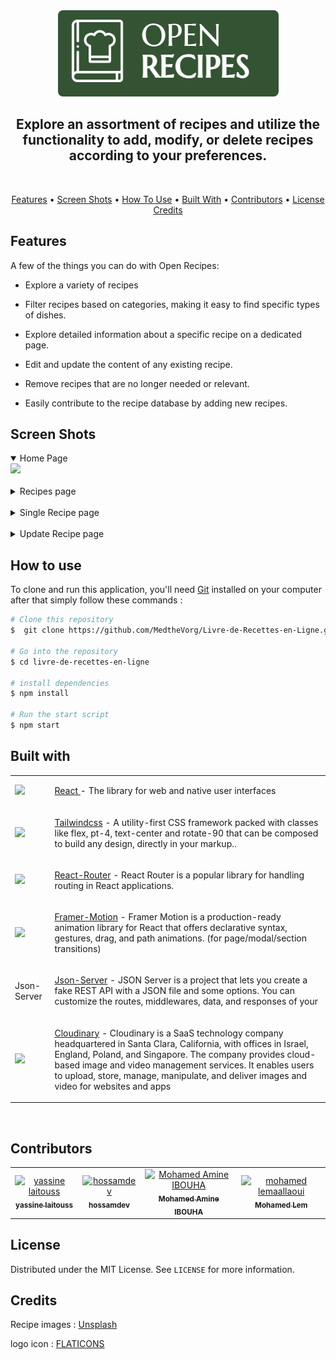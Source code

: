 

<div align="center">
  <a href="https://github.com/MedtheVorg/Livre-de-Recettes-en-Ligne">
    <img src="./src/assets/logoReadMe.PNG" alt="Logo" style='border-radius:8px'>
  </a>
  <h2 align="center">
    Explore an assortment of recipes and utilize the functionality to add, modify, or delete recipes according to your preferences.
  </h2>
 <br/>
 </div>


<!-- TABLE OF CONTENT -->
<p align="center">
  <a href="#Features">Features</a> •
  <a href="#screen-shots">Screen Shots</a> •
  <a href="#how-to-use">How To Use</a> •
  <a href="#built-with">Built With</a> •
  <a href="#contributors">Contributors</a> •
  <a href="#license">License</a>
  <a href="#credits">Credits</a>
</p>

<!-- ABOUT THE PROJECT -->

## Features

A few of the things you can do with Open Recipes:

* Explore a variety of recipes

* Filter recipes based on categories, making it easy to find specific types of dishes.

* Explore detailed information about a specific recipe on a dedicated page.

* Edit and update the content of any existing recipe.
* Remove recipes that are no longer needed or relevant.

* Easily contribute to the recipe database by adding new recipes.


## Screen Shots
  <details open>
  <summary>Home Page</summary>
    <img src="./src/assets/appgif.gif" />
</details>
<br/>
<details >
  <summary>Recipes page</summary>
    <img src="./src/assets/images/recipesPage.png" />
</details>
<br/>
<details >
  <summary>Single Recipe page</summary>
    <img src="./src/assets/images/recipePage.png" />
</details>
<br/>
<details >
  <summary>Update Recipe page</summary>
    <img src="./src/assets/images/updateRecipePage.png" />
</details>

## How to use
To clone and run this application, you'll need [Git](https://git-scm.com) installed on your computer after that simply follow these commands :

```bash
# Clone this repository
$  git clone https://github.com/MedtheVorg/Livre-de-Recettes-en-Ligne.git

# Go into the repository
$ cd livre-de-recettes-en-ligne

# install dependencies
$ npm install

# Run the start script
$ npm start
```



## Built with

<table>
<tr>
<td><img src="https://skillicons.dev/icons?i=react" /> </td>
<td align="bottom">

[React ](https://react.dev/learn) - The library for web and native user interfaces
 </td>
</tr>
<tr>

<td><img src="https://skillicons.dev/icons?i=tailwindcss" /> </td>
<td align="bottom">

[Tailwindcss](https://tailwindcss.com) - A utility-first CSS framework packed with classes like flex, pt-4, text-center and rotate-90 that can be composed to build any design, directly in your markup..

 </td>
</tr>

<td><img src="https://pics.freeicons.io/uploads/icons/png/9267873881551942642-512.png"  width="70"/> </td>
<td align="bottom">

 [React-Router](https://reactrouter.com/en/main) - React Router is a popular library for handling routing in React applications.

 </td>
</tr>

</tr>
<td><img src="https://camo.githubusercontent.com/3bcd317876dc122d3055613c7f5450134050d0c5a8683807c6f2e8e2178737b0/68747470733a2f2f6672616d657275736572636f6e74656e742e636f6d2f696d616765732f34386861395a52396f5a51475136675a38595566456c50335430412e706e67" /> </td>
<td align="bottom">

  [Framer-Motion](https://www.framer.com/motion/) - Framer Motion is a production-ready animation library for React that offers declarative syntax, gestures, drag, and path animations. (for page/modal/section transitions)

 </td>
</tr>

</tr>
<td>Json-Server </td>
<td align="bottom">

[Json-Server](https://github.com/typicode/json-server) - JSON Server is a project that lets you create a fake REST API with a JSON file and some options. You can customize the routes, middlewares, data, and responses of your 
 </td>
</tr>

</tr>
<td><img src="https://cloudinary-res.cloudinary.com/image/upload/docsite/brand-assets/cloudinary_favicon_apple-touch-icon-152x152.png" /> </td>
<td align="bottom">

 [Cloudinary](https://cloudinary.com/) - Cloudinary is a SaaS technology company headquartered in Santa Clara, California, with offices in Israel, England, Poland, and Singapore. The company provides cloud-based image and video management services. It enables users to upload, store, manage, manipulate, and deliver images and video for websites and apps
 
 </td>
</tr>
 </table>

<br/>

## Contributors

<table width="100%"><tr align="left">

  <td align="center"><a href="https://github.com/laitoussyassine"><img src="https://avatars.githubusercontent.com/laitoussyassine" width="120px;"alt="yassine laitouss
"/><br/><sub><b>yassine laitouss
 </b></sub></a></td>
  
  <td align="center"><a href="https://github.com/hossam-dev14"><img src="https://avatars.githubusercontent.com/hossam-dev14" width="120px;"alt="hossamdev"/><br/><sub><b>hossamdev
 </b></sub></a></td>
  <td align="center"><a href="https://github.com/ibouha"><img src="https://avatars.githubusercontent.com/ibouha" width="120px;"alt="Mohamed Amine IBOUHA"/><br/><sub><b>Mohamed Amine IBOUHA
 </b></sub></a></td>
  <td align="center"><a href="https://github.com/MedtheVorg"><img src="https://avatars.githubusercontent.com/MedtheVorg" width="120px;"alt="mohamed lemaallaoui"/><br/><sub><b>Mohamed Lem
</b></sub></a></td>



</tr></table>

## License
Distributed under the MIT License. See `LICENSE` for more information.


## Credits
Recipe images : <a href="https://www.unsplash.com/">Unsplash</a>

logo icon : <a href="https://www.flaticon.com/">FLATICONS</a>


